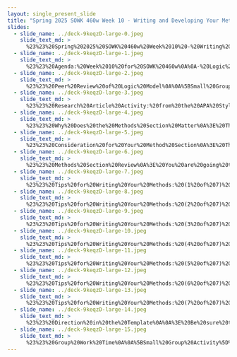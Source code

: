 ```yaml
---
layout: single_present_slide
title: "Spring 2025 SOWK 460w Week 10 - Writing and Developing Your Methods Section"
slides:
  - slide_name: ../deck-9keqzD-large-0.jpeg
    slide_text_md: >
      %23%23%20Spring%202025%20SOWK%20460w%20Week%2010%20-%20Writing%20and%20Developing%20Your%20Methods%20Section%0A%0Atitle:%20Spring%202025%20SOWK%20460w%20Week%2010%20-%20Writing%20and%20Developing%20Your%20Methods%20Section%0Adate:%202025-03-24%2008:44:10%0Alocation:%20Heritage%20University%0Atags:%0A%20%20-%20Heritage%20University%0A%20%20-%20BASW%20Program%0A%20%20-%20SOWK%20460w%0Apresentation_video:%20%3E%0A%20%20%22%22%0Adescription:%20%3E%0A%0AIn%20week%2010,%20we%20will%20be%20doing%20a%20variety%20of%20activities.%20First,%20we%20will%20spend%20some%20time%20peer-reviewing%20your%20agency%20logic%20models.%20We%20will%20be%20working%20on%20writing%20skills%20and%20discussing%20how%20to%20write%20a%20methods%20section%20for%20your%20executive%20summary.%20Students%20will%20learn%20some%20tips%20and%20ideas%20for%20writing%20their%20methods%20section,%20and%20a%20couple%20of%20activities%20are%20drawn%20from%20the%20APA-style%20website%20to%20help%20improve%20students'%20academic%20writing.%20Students%20will%20read%20chapter%2010%20in%20Royse%20(2022)%20and%20consider%20how%20program%20fidelity%20and%20political%20challenges%20might%20arise%20in%20program%20evaluation.%20Students%20will%20also%20have%20an%20opportunity%20to%20work%20together%20in%20their%20groups%0A%0AThe%20agenda%20is%20as%20follows:%0A%0A-%20Logic%20Model%20Peer%20Review%0A-%20Research%20article%20activity%0A-%20Discussion%20and%20tips%20regarding%20writing%20your%20methods%20section%0A-%20Time%20to%20work%20in%20your%20groups%0A%0A
  - slide_name: ../deck-9keqzD-large-1.jpeg
    slide_text_md: >
      %23%23%20Agenda:%20Week%2010%20for%20SOWK%20460w%0A%0A-%20Logic%20Model%20Peer%20Review%0A-%20Research%20article%20activity%0A-%20Discussion%20and%20tips%20regarding%20writing%20your%20methods%20section%0A-%20Time%20to%20work%20in%20your%20groups%0A%0A
  - slide_name: ../deck-9keqzD-large-2.jpeg
    slide_text_md: >
      %23%23%20Peer%20Review%20of%20Logic%20Model%0A%0A%5BSmall%20Group%20Activity%5D%20Working%20in%20your%20learning%20team,%20you%20will%20review%20to%20other%20groups%20logic%20models.%20Links%20to%20the%20assignment%20forum,%20and%20the%20rubric%20we%20created%20is%20in%20My%20Heritage.%0A%0A
  - slide_name: ../deck-9keqzD-large-3.jpeg
    slide_text_md: >
      %23%23%20Research%20Article%20Activity:%20from%20the%20APA%20Style%20Website%0A%0ATo%20get%20us%20started%20today,%20you%20are%20going%20to%20pick%20an%20article%20that%20is%20a%20study%20that%20you%20are%20going%20to%20cite%20in%20your%20final%20paper.%20As%20a%20group,%20go%20through%20and%20complete%20each%20of%20the%20parts.%20%20We%20will%20come%20back%20to%20this%20article%20later.%0A%0A%5BSmall%20Group%20Activity%5D%20Complete%20Research%20Article%20Activity%0A%0A%0ASee%20%5Bform%20on%20APA%20Style%20Website%5D(https://apastyle.apa.org/instructional-aids/apa-style-research-activity.pdf).%0A%0A-%20%5B%20%5D%20Print%207%20copies%20for%20class.%0A%0A
  - slide_name: ../deck-9keqzD-large-4.jpeg
    slide_text_md: >
      %23%23%20Why%20Does%20the%20Methods%20Section%20Matter%0A%3E%20There%20are%20a%20number%20of%20reasons%20why%20the%20methods%20section%20is%20important%20in%20academic%20writing.%0A%0A-%20Make%20the%20study%20reproducible%0A-%20It%20helps%20clarify%20and%20understand%20the%20results%0A-%20Establishes%20the%20credibility%20of%20the%20research%20being%20reported%0A%0A
  - slide_name: ../deck-9keqzD-large-5.jpeg
    slide_text_md: >
      %23%23%20Consideration%20for%20Your%20Method%20Section%0A%3E%20The%20Public%20Library%20of%20Science%20(PLOS,%20n.d.)%20provides%20some%20straight%20forward%20recommendations%20for%20writing%20a%20methods%20section%0A%0A-%20Imagine%20yourself%20replicating%20the%20study%20in%20the%20future%20and%20the%20information%20you%20would%20need.%0A-%20Adhere%20to%20ethical%20standards%20and%20reporting%20guidelines%0A-%20Remember,%20the%20dual%20purpose%20of%20methods%20is%20for%20understanding%20and%20replication.%0A-%20Consider%20a%20visual%20aid%20such%20as%20a%20flowchart,%20decision%20tree,%20or%20checklist,%20as%20they%20bring%20clarity.%0A%0A%3Cdiv%20style%3D%22text-align:%20center%22%20markdown%3D%221%22%3E%0AReference%0A%3C/div%3E%0A%3Cdiv%20style%3D%22margin:%200%200%200%202em;%20text-indent:%20-2em;%22%20markdown%3D%221%22%3E%0A%0APublic%20Library%20of%20Science%20(PLOS).%20(n.d.).%20How%20to%20write%20your%20methods.%20%3Chttps://plos.org/resource/how-to-write-your-methods/%3E%0A%0A%3C/div%3E%0A%0A
  - slide_name: ../deck-9keqzD-large-6.jpeg
    slide_text_md: >
      %23%23%20Methods%20Section%20Review%0A%3E%20You%20are%20going%20to%20consider%20the%20article%20that%20you%20did%20your%20Research%20ARticle%20Activity%20on.%20%0A%0A%5BWhole%20Group%20Activity%5D%20Whole%20Class%20Discussion:%0A%0AWhat%20are%20things%20that%20stood%20out%20from%20the%20methods%20section%20from%20your%20first%20article%20you%20looked%20at%20this%20evening%3F%0A%0A%5BSmall%20Group%20Activity%5D%20Review%20and%20Discuss%20Real%20Research%0A%0AReview%20Two%20Other%20Examples%20of%20Methods%20Sections%20and%20consider%20the%20following:%0A%0A-%20What%20stands%20do%20you%20notice%20about%20their%20methods%20sections%3F%0A-%20What%20do%20you%20feel%20you%20learned%20by%20reading%20the%20methods%20sections%3F%0A-%20What%20is%20something%20you%20could%20do%20in%20your%20methods%20sections%20based%20on%20reviewing%20these%3F%0A%0A
  - slide_name: ../deck-9keqzD-large-7.jpeg
    slide_text_md: >
      %23%23%20Tips%20for%20Writing%20Your%20Methods:%20(1%20of%207)%20Overview%0A%3E%20I%20want%20to%20talk%20through%20each%20of%20these%20tips%20a%20little%20bit,%20but%20here%20they%20are%20as%20an%20overview:%0A%0A-%20Use%20first-person%20pronouns%0A-%20Write%20using%20past%20tense%0A-%20Be%20precise%20and%20concise%0A-%20Capture%20changes%20to%20protocols%0A-%20Include%20ethical%20framework%0A-%20Consider%20active%20versus%20passive%20voice%0A%0A
  - slide_name: ../deck-9keqzD-large-8.jpeg
    slide_text_md: >
      %23%23%20Tips%20for%20Writing%20Your%20Methods:%20(2%20of%207)%20Use%20First%20Person%0A%0AIt%20is%20OK%20to%20use%20%22I%22%20or%20%22We%22%20in%20this%20section.%0A%0A%3E%20Generally,%20academic%20writing%20is%20done%20using%20the%20third%20person.%20The%20APA%20style%20guide%20does%20tell%20us,%20when%20we%20are%20talking%20about%20our%20work%20(e.g.,%20the%20methods%20of%20our%20study)%20or%20personal%20reactions,%20to%20use%20first-person%20pronouns%20in%20our%20writing.%0A%0A%5BWhole%20Group%20Activity%5D%20Discussion%20Regarding%20When%20First%20Person%20is%20Appropriate%0A%0AThe%20APA%20Style%20Guide%20has%20an%20article%20about%20%5Busing%20first%20person%5D(https://apastyle.apa.org/style-grammar-guidelines/grammar/first-person-pronouns).%0A%0A
  - slide_name: ../deck-9keqzD-large-9.jpeg
    slide_text_md: >
      %23%23%20Tips%20for%20Writing%20Your%20Methods:%20(3%20of%207)%20Use%20Past%20Tense%0A%3E%20In%20your%20methods%20section%20you%20should%20use%20past%20tense.%20%0A%0A%3E%20Verbs%20are%20direct,%20vigorous%20communicators.%20Use%20a%20chosen%20verb%20tense%20consistently%20throughout%20the%20same%20and%20adjacent%20paragraphs%20of%20a%20paper%20to%20ensure%20smooth%20expression.%0A%0ADifferent%20sections%20require%20different%20tenses.%0A%0AThe%20APA%20Style%20Guide%20has%20an%20article%20about%20%5Bverb%20tense%5D(https://apastyle.apa.org/style-grammar-guidelines/grammar/verb-tense)%0A%0A
  - slide_name: ../deck-9keqzD-large-10.jpeg
    slide_text_md: >
      %23%23%20Tips%20for%20Writing%20Your%20Methods:%20(4%20of%207)%20Be%20Precise%20and%20Concise%0A%3E%20Encourage%20precision%20and%20conciseness.%20Every%20sentence%20should%20contribute%20to%20an%20understanding%20of%20what%20was%20done%20and%20why.%20Avoid%20unnecessary%20detail%20that%20does%20not%20contribute%20to%20the%20overall%20understanding%20of%20the%20methodology.%0A%0A(PLOS,%20n.d.)%0A%0A
  - slide_name: ../deck-9keqzD-large-11.jpeg
    slide_text_md: >
      %23%23%20Tips%20for%20Writing%20Your%20Methods:%20(5%20of%207)%20Capture%20Changes%20to%20Protocols%0A%3E%20it%20is%20important%20to%20note%20any%20changes%20you%20made%20in%20your%20protocols.%0A%0A%3E%20Transparency%20between%20what%20you%20planned%20to%20do%20and%20what%20you%20actually%20implemented%0A%0A(PLOS,%20n.d.)%0A%0A
  - slide_name: ../deck-9keqzD-large-12.jpeg
    slide_text_md: >
      %23%23%20Tips%20for%20Writing%20Your%20Methods:%20(6%20of%207)%20Include%20Ethical%20Framework%0A%3E%20The%20Methods%20section%20is%20where%20you%20can%20discuss%20how%20you%20handled%20your%20evaluation%20ethically%0A%0ARequired%20component%20of%20your%20final%20paper.%0A%0A%5BWhole%20Group%20Activity%5D%20Discuss%20what%20examples%20of%20this%20might%20be%0A%0A%0A%0A
  - slide_name: ../deck-9keqzD-large-13.jpeg
    slide_text_md: >
      %23%23%20Tips%20for%20Writing%20Your%20Methods:%20(7%20of%207)%20Consider%20Active%20vs%20Passive%20Voice%0A%3E%20When%20possible,%20active%20voice%20is%20preferred.%0A%0AActive%20Voice%0Athe%20subject%20of%20a%20sentence%20is%20followed%20by%20the%20verb%20and%20then%20the%20object%20of%20the%20verb%20(e.g.,%20%E2%80%9Cthe%20children%20ate%20the%20cookies%E2%80%9D).%0A%0APassive%20voice%0Athe%20object%20of%20the%20verb%20is%20followed%20by%20the%20verb%20(usually%20a%20form%20of%20%E2%80%9Cto%20be%E2%80%9D%20+%20past%20participle%20+%20the%20word%20%E2%80%9Cby%E2%80%9D)%20and%20then%20the%20subject%20(e.g.,%20%E2%80%9Cthe%20cookies%20were%20eaten%20by%20the%20children%E2%80%9D).%20If%20the%20subject%20is%20omitted%20(e.g.,%20%E2%80%9Cthe%20cookies%20were%20eaten%E2%80%9D),%20it%20may%20result%20in%20confusion%20about%20who%20performed%20the%20action%20(did%20the%20children%20eat%20the%20cookies,%20or%20was%20it%20the%20dog%3F).%0A%0AThe%20APA%20Style%20Website%20has%20an%20article%20about%20%5Bactive%20vs%20passive%20voice%5D(https://apastyle.apa.org/style-grammar-guidelines/grammar/active-passive-voice).%0A%0A%5BSmall%20Group%20Activity%5D%20Let's%20Get%20Active:%20Active%20Voice%20Writing%20Guide%0A%0A%5BComplete%20worksheet%5D(https://apastyle.apa.org/instructional-aids/active-voice.pdf)%0A%0A-%20%5B%20%5D%20Print%207%20copies%20for%20class.%0A%0A
  - slide_name: ../deck-9keqzD-large-14.jpeg
    slide_text_md: >
      %23%23%20Direction%20in%20the%20Template%0A%0A%3E%20Be%20sure%20to%20justify%20all%20of%20your%20data%20collection%20decisions.%0A%0A-%20Where%20did%20you%20get%20your%20data%3F%0A-%20What%20new%20data%20was%20collected%3F%0A-%20What%20secondary%20data%20was%20used%3F%0A-%20What%20methods%20did%20you%20use%20to%20acquire%20your%20data%3F%0A-%20Did%20you%20collect%20data%20from%20the%20entire%20population,%20or%20did%20you%20sample%3F%0A-%20If%20so,%20how%20did%20you%20sample%3F%0A-%20How%20did%20you%20identify%20or%20create%20your%20data%20collection%20instruments%3F%0A-%20How%20did%20you%20test%20your%20instruments%20for%20readability,%20reliability,%20validity,%20and%20cultural%20appropriateness%3F%0A-%20How%20did%20you%20determine%20the%20quality%20and%20utility%20of%20existing%20data%3F%0A-%20From%20whom%20did%20you%20collect%20existing%20data%3F%20%0A%0A
  - slide_name: ../deck-9keqzD-large-15.jpeg
    slide_text_md: >
      %23%23%20Group%20Work%20Time%0A%0A%5BSmall%20Group%20Activity%5D%20Students%20can%20work%20on%20their%20methods%20section.%0A
---
```


